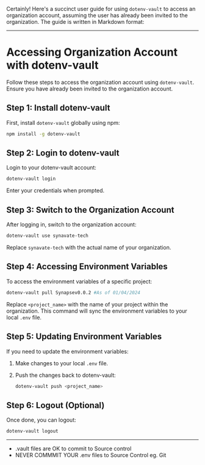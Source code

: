 Certainly! Here's a succinct user guide for using `dotenv-vault` to access an organization account, assuming the user has already been invited to the organization. The guide is written in Markdown format:

---

# Accessing Organization Account with dotenv-vault

Follow these steps to access the organization account using `dotenv-vault`. Ensure you have already been invited to the organization account.

## Step 1: Install dotenv-vault

First, install `dotenv-vault` globally using npm:

```bash
npm install -g dotenv-vault
```

## Step 2: Login to dotenv-vault

Login to your dotenv-vault account:

```bash
dotenv-vault login
```

Enter your credentials when prompted.

## Step 3: Switch to the Organization Account

After logging in, switch to the organization account:

```bash
dotenv-vault use synavate-tech
```

Replace `synavate-tech` with the actual name of your organization.

## Step 4: Accessing Environment Variables

To access the environment variables of a specific project:

```bash
dotenv-vault pull Synapsev0.0.2 #As of 01/04/2024
```

Replace `<project_name>` with the name of your project within the organization. This command will sync the environment variables to your local `.env` file.

## Step 5: Updating Environment Variables

If you need to update the environment variables:

1. Make changes to your local `.env` file.
2. Push the changes back to dotenv-vault:

    ```bash
    dotenv-vault push <project_name>
    ```

## Step 6: Logout (Optional)

Once done, you can logout:

```bash
dotenv-vault logout
```

---

 -  .vault files are OK to commit to Source control
-  NEVER COMMMIT YOUR .env files to Source Control eg. Git